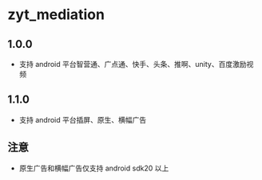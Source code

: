 # zyt_mediation

## 1.0.0

- 支持 android 平台智营通、广点通、快手、头条、推啊、unity、百度激励视频

## 1.1.0

- 支持 android 平台插屏、原生、横幅广告

## 注意

- 原生广告和横幅广告仅支持 android sdk20 以上
